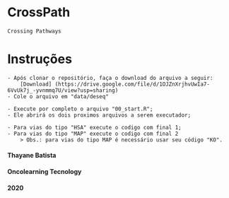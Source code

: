 # CrossPath
    Crossing Pathways

# Instruções 
    - Após clonar o repositório, faça o download do arquivo a seguir:
        [Download] (https://drive.google.com/file/d/1OJZnXrjhvUwIa7-6VvUk7j_-yvnmmq7U/view?usp=sharing)
    - Cole o arquivo em "data/deseq"

    - Execute por completo o arquivo "00_start.R"; 
    - Ele abrirá os dois proximos arquivos a serem executador; 

    - Para vias do tipo "HSA" execute o codigo com final 1;
    - Para vias do tipo "MAP" execute o codigo com final 2
        > Obs.: para vias do tipo MAP é necessário usar seu código "KO".

#### Thayane Batista
#### Oncolearning Tecnology 
#### 2020